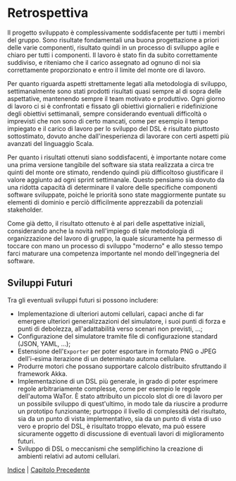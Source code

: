 
# Retrospettiva

Il progetto sviluppato è complessivamente soddisfacente per tutti i membri del
gruppo. Sono risultate fondamentali una buona progettazione a priori delle
varie componenti, risultato quindi in un processo di sviluppo agile e chiaro
per tutti i componenti. Il lavoro è stato fin da subito correttamente
suddiviso, e riteniamo che il carico assegnato ad ognuno di noi sia
correttamente proporzionato e entro il limite del monte ore di lavoro.

Per quanto riguarda aspetti strettamente legati alla metodologia di sviluppo,
settimanalmente sono stati prodotti risultati quasi sempre al di sopra delle
aspettative, mantenendo sempre il team motivato e produttivo. Ogni giorno di
lavoro ci si è confrontati e fissato gli obiettivi giornalieri e ridefinizione
degli obiettivi settimanali, sempre considerando eventuali difficoltà o
imprevisti che non sono di certo mancati, come per esempio il tempo impiegato e
il carico di lavoro per lo sviluppo del DSL è risultato piuttosto sottostimato,
dovuto anche dall'inesperienza di lavorare con certi aspetti più avanzati del
linguaggio Scala.

Per quanto i risultati ottenuti siano soddisfacenti, è importante notare come
una prima versione tangibile del software sia stata realizzata a circa tre
quinti del monte ore stimato, rendendo quindi più difficoltoso giustificare il
valore aggiunto ad ogni sprint settimanale. Questo pensiamo sia dovuto da una
ridotta capacità di determinare il valore delle specifiche componenti software
sviluppate, poiché le priorità sono state maggiormente puntate su elementi di
dominio e perciò difficilmente apprezzabili da potenziali stakeholder.

Come già detto, il risultato ottenuto è al pari delle aspettative iniziali,
considerando anche la novità nell'impiego di tale metodologia di organizzazione
del lavoro di gruppo, la quale sicuramente ha permesso di toccare con mano un
processo di sviluppo "moderno" e allo stesso tempo farci maturare una
competenza importante nel mondo dell'ingegneria del software.

## Sviluppi Futuri

Tra gli eventuali sviluppi futuri si possono includere:

- Implementazione di ulteriori automi cellulari, capaci anche di far emergere
  ulteriori generalizzazioni del simulatore, i suoi punti di forza e punti di
  debolezza, all'adattabilità verso scenari non previsti, ...;
- Configurazione del simulatore tramite file di configurazione standard (JSON,
  YAML, ...);
- Estensione dell'`Exporter` per poter esportare in formato PNG o JPEG
  dell'i-esima iterazione di un determinato automa cellulare.
- Produrre motori che possano supportare calcolo distribuito sfruttando il
  framework Akka.
- Implementazione di un DSL più generale, in grado di poter esprimere regole
  arbitrariamente complesse, come per esempio le regole dell'automa WaTor. È
  stato attribuito un piccolo slot di ore di lavoro per un possibile sviluppo
  di quest'ultimo, in modo tale da riuscire a produrre un prototipo
  funzionante; purtroppo il livello di complessità del risultato, sia da un
  punto di vista implementativo, sia da un punto di vista di uso vero e proprio
  del DSL, è risultato troppo elevato, ma può essere sicuramente oggetto di
  discussione di eventuali lavori di miglioramento futuri.
- Sviluppo di DSL o meccanismi che semplifichino la creazione di ambienti
  relativi ad automi cellulari.

[Indice](./index.md) | [Capitolo Precedente](./7-testing.md)
